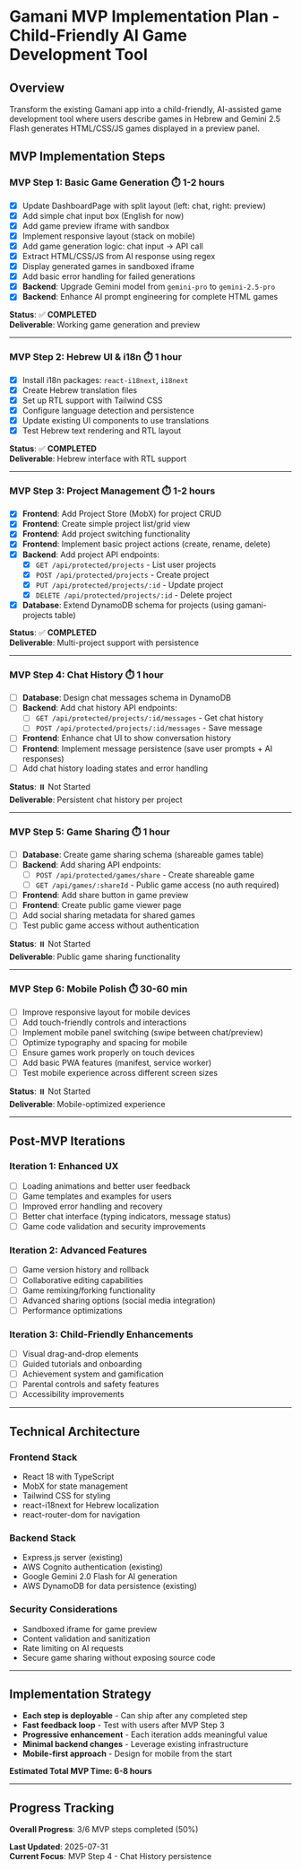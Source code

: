# Gamani MVP Implementation Plan - Child-Friendly AI Game Development Tool

## Overview
Transform the existing Gamani app into a child-friendly, AI-assisted game development tool where users describe games in Hebrew and Gemini 2.5 Flash generates HTML/CSS/JS games displayed in a preview panel.

## MVP Implementation Steps

### MVP Step 1: Basic Game Generation ⏱️ 1-2 hours
- [x] Update DashboardPage with split layout (left: chat, right: preview)
- [x] Add simple chat input box (English for now)
- [x] Add game preview iframe with sandbox
- [x] Implement responsive layout (stack on mobile)
- [x] Add game generation logic: chat input → API call
- [x] Extract HTML/CSS/JS from AI response using regex
- [x] Display generated games in sandboxed iframe
- [x] Add basic error handling for failed generations
- [x] **Backend**: Upgrade Gemini model from `gemini-pro` to `gemini-2.5-pro`
- [x] **Backend**: Enhance AI prompt engineering for complete HTML games

**Status**: ✅ **COMPLETED**  
**Deliverable**: Working game generation and preview

---

### MVP Step 2: Hebrew UI & i18n ⏱️ 1 hour
- [x] Install i18n packages: `react-i18next`, `i18next`
- [x] Create Hebrew translation files
- [x] Set up RTL support with Tailwind CSS
- [x] Configure language detection and persistence
- [x] Update existing UI components to use translations
- [x] Test Hebrew text rendering and RTL layout

**Status**: ✅ **COMPLETED**  
**Deliverable**: Hebrew interface with RTL support

---

### MVP Step 3: Project Management ⏱️ 1-2 hours
- [x] **Frontend**: Add Project Store (MobX) for project CRUD
- [x] **Frontend**: Create simple project list/grid view
- [x] **Frontend**: Add project switching functionality
- [x] **Frontend**: Implement basic project actions (create, rename, delete)
- [x] **Backend**: Add project API endpoints:
  - [x] `GET /api/protected/projects` - List user projects
  - [x] `POST /api/protected/projects` - Create project
  - [x] `PUT /api/protected/projects/:id` - Update project
  - [x] `DELETE /api/protected/projects/:id` - Delete project
- [x] **Database**: Extend DynamoDB schema for projects (using gamani-projects table)

**Status**: ✅ **COMPLETED**  
**Deliverable**: Multi-project support with persistence

---

### MVP Step 4: Chat History ⏱️ 1 hour
- [ ] **Database**: Design chat messages schema in DynamoDB
- [ ] **Backend**: Add chat history API endpoints:
  - [ ] `GET /api/protected/projects/:id/messages` - Get chat history
  - [ ] `POST /api/protected/projects/:id/messages` - Save message
- [ ] **Frontend**: Enhance chat UI to show conversation history
- [ ] **Frontend**: Implement message persistence (save user prompts + AI responses)
- [ ] Add chat history loading states and error handling

**Status**: ⏸️ Not Started  
**Deliverable**: Persistent chat history per project

---

### MVP Step 5: Game Sharing ⏱️ 1 hour
- [ ] **Database**: Create game sharing schema (shareable games table)
- [ ] **Backend**: Add sharing API endpoints:
  - [ ] `POST /api/protected/games/share` - Create shareable game
  - [ ] `GET /api/games/:shareId` - Public game access (no auth required)
- [ ] **Frontend**: Add share button in game preview
- [ ] **Frontend**: Create public game viewer page
- [ ] Add social sharing metadata for shared games
- [ ] Test public game access without authentication

**Status**: ⏸️ Not Started  
**Deliverable**: Public game sharing functionality

---

### MVP Step 6: Mobile Polish ⏱️ 30-60 min
- [ ] Improve responsive layout for mobile devices
- [ ] Add touch-friendly controls and interactions
- [ ] Implement mobile panel switching (swipe between chat/preview)
- [ ] Optimize typography and spacing for mobile
- [ ] Ensure games work properly on touch devices
- [ ] Add basic PWA features (manifest, service worker)
- [ ] Test mobile experience across different screen sizes

**Status**: ⏸️ Not Started  
**Deliverable**: Mobile-optimized experience

---

## Post-MVP Iterations

### Iteration 1: Enhanced UX
- [ ] Loading animations and better user feedback
- [ ] Game templates and examples for users
- [ ] Improved error handling and recovery
- [ ] Better chat interface (typing indicators, message status)
- [ ] Game code validation and security improvements

### Iteration 2: Advanced Features  
- [ ] Game version history and rollback
- [ ] Collaborative editing capabilities
- [ ] Game remixing/forking functionality
- [ ] Advanced sharing options (social media integration)
- [ ] Performance optimizations

### Iteration 3: Child-Friendly Enhancements
- [ ] Visual drag-and-drop elements
- [ ] Guided tutorials and onboarding
- [ ] Achievement system and gamification
- [ ] Parental controls and safety features
- [ ] Accessibility improvements

---

## Technical Architecture

### Frontend Stack
- React 18 with TypeScript
- MobX for state management
- Tailwind CSS for styling
- react-i18next for Hebrew localization
- react-router-dom for navigation

### Backend Stack  
- Express.js server (existing)
- AWS Cognito authentication (existing)
- Google Gemini 2.0 Flash for AI generation
- AWS DynamoDB for data persistence (existing)

### Security Considerations
- Sandboxed iframe for game preview
- Content validation and sanitization
- Rate limiting on AI requests
- Secure game sharing without exposing source code

---

## Implementation Strategy
- **Each step is deployable** - Can ship after any completed step
- **Fast feedback loop** - Test with users after MVP Step 3
- **Progressive enhancement** - Each iteration adds meaningful value
- **Minimal backend changes** - Leverage existing infrastructure
- **Mobile-first approach** - Design for mobile from the start

**Estimated Total MVP Time: 6-8 hours**

---

## Progress Tracking

**Overall Progress**: 3/6 MVP steps completed (50%)

**Last Updated**: 2025-07-31  
**Current Focus**: MVP Step 4 - Chat History persistence